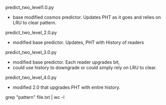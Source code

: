 predict_two_level1.0.py
- base modified cosmos predictor. Updates PHT as it goes and relies on LRU to clear pattern.

predict_two_level_2.0.py
- modified base predictor. Updates, PHT with History of readers

predict_two_level_3.0.py
- modified base predictor. Each reader upgrades bit, 
- could use history to downgrade or could simply rely on LRU to clear.

predict_two_level_4.0.py
- modified 2.0 that upgrades PHT with entire history.

grep "pattern" file.txt | wc -l
